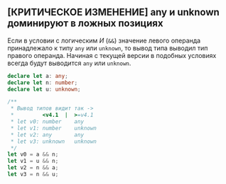 ## [КРИТИЧЕСКОЕ ИЗМЕНЕНИЕ] any и unknown доминируют в ложных позициях

Если в условии с логическим _И_ (`&&`) значение левого операнда принадлежало к типу `any` или `unknown`, то вывод типа выводил тип правого операнда. Начиная с текущей версии в подобных условиях всегда будут выводится `any` или `unknown`.

`````ts 
declare let a: any;
declare let n: number;
declare let u: unknown;

/**
 * Вывод типов видит так ->
 *         <v4.1  |  >=v4.1
 * let v0: number    any
 * let v1: number    unknown
 * let v2: any       any
 * let v3: unknown   unknown
 */
let v0 = a && n;
let v1 = u && n;
let v2 = n && a;
let v3 = n && u;
````` 

